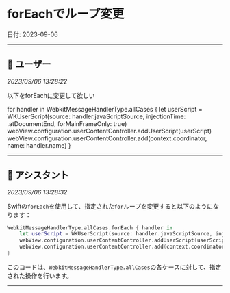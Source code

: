 # forEachでループ変更

日付: 2023-09-06

---

## 👤 ユーザー
*2023/09/06 13:28:22*

以下をforEachに変更して欲しい

for handler in WebkitMessageHandlerType.allCases {
            let userScript = WKUserScript(source: handler.javaScriptSource, injectionTime: .atDocumentEnd, forMainFrameOnly: true)
            webView.configuration.userContentController.addUserScript(userScript)
            webView.configuration.userContentController.add(context.coordinator, name: handler.name)
        }

---

## 🤖 アシスタント
*2023/09/06 13:28:32*

Swiftの`forEach`を使用して、指定された`for`ループを変更すると以下のようになります：

```swift
WebkitMessageHandlerType.allCases.forEach { handler in
    let userScript = WKUserScript(source: handler.javaScriptSource, injectionTime: .atDocumentEnd, forMainFrameOnly: true)
    webView.configuration.userContentController.addUserScript(userScript)
    webView.configuration.userContentController.add(context.coordinator, name: handler.name)
}
```

このコードは、`WebkitMessageHandlerType.allCases`の各ケースに対して、指定された操作を行います。

---
